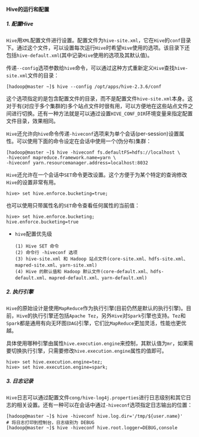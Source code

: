 #### Hive的运行和配置

##### 1. 配置Hive

`Hive`用`XML`配置文件进行设置。配置文件为`hive-site.xml`，它在`Hive`的`conf`目录下。通过这个文件，可以设置每次运行`Hive`时希望`Hive`使用的选项。该目录下还包括`hive-default.xml`(其中记录`Hive`使用的选项及其默认值)。

传递`--config`选项参数给`hive`命令，可以通过这种方式重新定义`Hive`查找`hive-site.xml`文件的目录：

```shell
[hadoop@master ~]$ hive --config /opt/apps/hive-2.3.6/conf
```

这个选项指定的是包含配置文件的目录，而不是配置文件`hive-site.xml`本身。这对于有(对应于多个集群的)多个站点文件时很有用，可以方便地在这些站点文件之间进行切换。还有一种方法就是可以通过设置`HIVE_CONF_DIR`环境变量来指定配置文件目录，效果相同。

`Hive`还允许向`hive`命令传递`-hiveconf`选项来为单个会话(per-session)设置属性。可以使用下面的命令设定在会话中使用一个(伪分布)集群：

```shell
[hadoop@master ~]$ hive -hiveconf fs.defaultFS=hdfs://localhost \
-hiveconf mapreduce.framework.name=yarn \
-hiveconf yarn.resourcemanager.address=localhost:8032
```

`Hive`还允许在一个会话中`SET`命令更改设置。这个方便于为某个特定的查询修改`Hive`的设置非常有用。

```shell
hive> set hive.enforce.bucketing=true;
```

也可以使用只带属性名的`SET`命令查看任何属性的当前值：

```shell
hive> set hive.enforce.bucketing;
hive.enforce.bucketing=true
```

- `hive`配置优先级

  ```
  (1) Hive SET 命令
  (2) 命令行 -hiveconf 选项
  (3) hive-site.xml 和 Hadoop 站点文件(core-site.xml、hdfs-site.xml、mapred-site.xml、yarn-site.xml)
  (4) Hive 的默认值和 Hadoop 默认文件(core-default.xml、hdfs-default.xml、mapred-default.xml、yarn-default.xml)
  ```

##### 2. 执行引擎

`Hive`的原始设计是使用`MapReduce`作为执行引擎(目前仍然是默认的执行引擎)。目前，`Hive`的执行引擎还包括`Apache Tez`，另外`Hive`对`Spark`引擎也支持。`Tez`和`Spark`都是通用有向无环图(`DAG`)引擎，它们比`MapReduce`更加灵活，性能也更优越。

具体使用哪种引擎由属性`hive.execution.engine`来控制，其默认值为`mr`，如果需要切换执行引擎，只需要修改`hive.execution.engine`属性的值即可。

```shell
hive> set hive.execution.engine=tez;
hive> set hive.execution.engine=spark;
```

##### 3. 日志记录

`Hive`日志可以通过配置文件`cong/hive-log4j.properties`进行日志级别和其它日志的相关设置。还有一种可以在会话中通过`-hiveconf`选项指定日志输出的位置：

```shell
[hadoop@master ~]$ hive -hiveconf hive.log.dir='/tmp/${user.name}'
# 将日志打印到控制台，日志级别为 DEBUG
[hadoop@master ~]$ hive -hiveconf hive.root.logger=DEBUG,console
```

